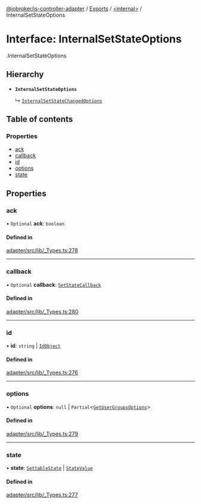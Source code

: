 [@iobroker/js-controller-adapter](../README.md) / [Exports](../modules.md) / [<internal\>](../modules/internal_.md) / InternalSetStateOptions

# Interface: InternalSetStateOptions

[<internal>](../modules/internal_.md).InternalSetStateOptions

## Hierarchy

- **`InternalSetStateOptions`**

  ↳ [`InternalSetStateChangedOptions`](internal_.InternalSetStateChangedOptions.md)

## Table of contents

### Properties

- [ack](internal_.InternalSetStateOptions.md#ack)
- [callback](internal_.InternalSetStateOptions.md#callback)
- [id](internal_.InternalSetStateOptions.md#id)
- [options](internal_.InternalSetStateOptions.md#options)
- [state](internal_.InternalSetStateOptions.md#state)

## Properties

### ack

• `Optional` **ack**: `boolean`

#### Defined in

[adapter/src/lib/_Types.ts:278](https://github.com/ioBroker/ioBroker.js-controller/blob/78d4a34e/packages/adapter/src/lib/_Types.ts#L278)

___

### callback

• `Optional` **callback**: [`SetStateCallback`](../modules/internal_.md#setstatecallback)

#### Defined in

[adapter/src/lib/_Types.ts:280](https://github.com/ioBroker/ioBroker.js-controller/blob/78d4a34e/packages/adapter/src/lib/_Types.ts#L280)

___

### id

• **id**: `string` \| [`IdObject`](internal_.IdObject.md)

#### Defined in

[adapter/src/lib/_Types.ts:276](https://github.com/ioBroker/ioBroker.js-controller/blob/78d4a34e/packages/adapter/src/lib/_Types.ts#L276)

___

### options

• `Optional` **options**: ``null`` \| `Partial`<[`GetUserGroupsOptions`](internal_.GetUserGroupsOptions.md)\>

#### Defined in

[adapter/src/lib/_Types.ts:279](https://github.com/ioBroker/ioBroker.js-controller/blob/78d4a34e/packages/adapter/src/lib/_Types.ts#L279)

___

### state

• **state**: [`SettableState`](../modules/internal_.md#settablestate) \| [`StateValue`](../modules/internal_.md#statevalue)

#### Defined in

[adapter/src/lib/_Types.ts:277](https://github.com/ioBroker/ioBroker.js-controller/blob/78d4a34e/packages/adapter/src/lib/_Types.ts#L277)
